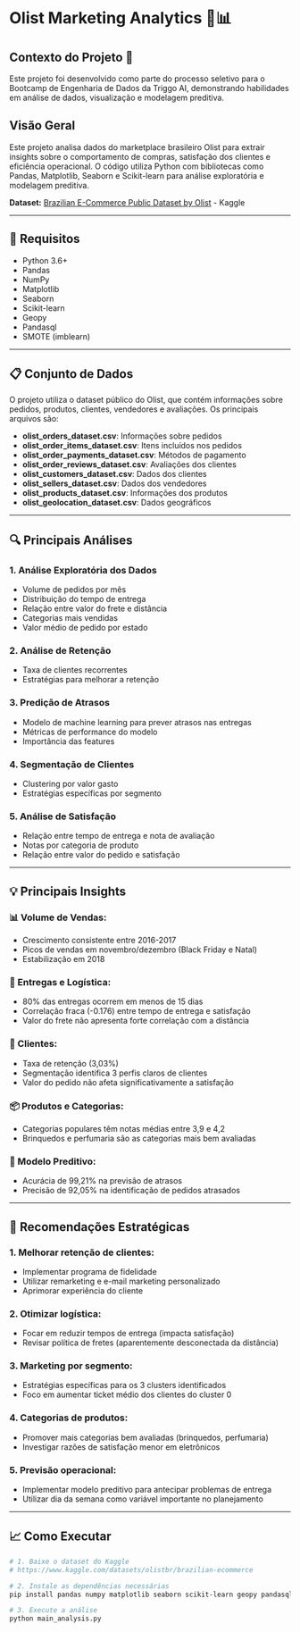 # **Olist Marketing Analytics** 🛒📊

## **Contexto do Projeto** 🎯
Este projeto foi desenvolvido como parte do processo seletivo para o Bootcamp de Engenharia de Dados da Triggo AI, demonstrando habilidades em análise de dados, visualização e modelagem preditiva.

## **Visão Geral**

Este projeto analisa dados do marketplace brasileiro Olist para extrair insights sobre o comportamento de compras, satisfação dos clientes e eficiência operacional. O código utiliza Python com bibliotecas como Pandas, Matplotlib, Seaborn e Scikit-learn para análise exploratória e modelagem preditiva.

**Dataset:** [Brazilian E-Commerce Public Dataset by Olist](https://www.kaggle.com/datasets/olistbr/brazilian-ecommerce) - Kaggle

---

## **🔧 Requisitos**

* Python 3.6+
* Pandas
* NumPy
* Matplotlib
* Seaborn
* Scikit-learn
* Geopy
* Pandasql
* SMOTE (imblearn)

---

## **📋 Conjunto de Dados**

O projeto utiliza o dataset público do Olist, que contém informações sobre pedidos, produtos, clientes, vendedores e avaliações. Os principais arquivos são:

* **olist_orders_dataset.csv**: Informações sobre pedidos
* **olist_order_items_dataset.csv**: Itens incluídos nos pedidos
* **olist_order_payments_dataset.csv**: Métodos de pagamento
* **olist_order_reviews_dataset.csv**: Avaliações dos clientes
* **olist_customers_dataset.csv**: Dados dos clientes
* **olist_sellers_dataset.csv**: Dados dos vendedores
* **olist_products_dataset.csv**: Informações dos produtos
* **olist_geolocation_dataset.csv**: Dados geográficos

---

## **🔍 Principais Análises**

### **1. Análise Exploratória dos Dados**
* Volume de pedidos por mês
* Distribuição do tempo de entrega
* Relação entre valor do frete e distância
* Categorias mais vendidas
* Valor médio de pedido por estado

### **2. Análise de Retenção**
* Taxa de clientes recorrentes
* Estratégias para melhorar a retenção

### **3. Predição de Atrasos**
* Modelo de machine learning para prever atrasos nas entregas
* Métricas de performance do modelo
* Importância das features

### **4. Segmentação de Clientes**
* Clustering por valor gasto
* Estratégias específicas por segmento

### **5. Análise de Satisfação**
* Relação entre tempo de entrega e nota de avaliação
* Notas por categoria de produto
* Relação entre valor do pedido e satisfação

---

## **💡 Principais Insights**

### **📊 Volume de Vendas:**
* Crescimento consistente entre 2016-2017
* Picos de vendas em novembro/dezembro (Black Friday e Natal)
* Estabilização em 2018

### **🚚 Entregas e Logística:**
* 80% das entregas ocorrem em menos de 15 dias
* Correlação fraca (-0.176) entre tempo de entrega e satisfação
* Valor do frete não apresenta forte correlação com a distância

### **👥 Clientes:**
* Taxa de retenção (3,03%)
* Segmentação identifica 3 perfis claros de clientes
* Valor do pedido não afeta significativamente a satisfação

### **📦 Produtos e Categorias:**
* Categorias populares têm notas médias entre 3,9 e 4,2
* Brinquedos e perfumaria são as categorias mais bem avaliadas

### **🤖 Modelo Preditivo:**
* Acurácia de 99,21% na previsão de atrasos
* Precisão de 92,05% na identificação de pedidos atrasados

---

## **🎯 Recomendações Estratégicas**

### **1. Melhorar retenção de clientes:**
* Implementar programa de fidelidade
* Utilizar remarketing e e-mail marketing personalizado
* Aprimorar experiência do cliente

### **2. Otimizar logística:**
* Focar em reduzir tempos de entrega (impacta satisfação)
* Revisar política de fretes (aparentemente desconectada da distância)

### **3. Marketing por segmento:**
* Estratégias específicas para os 3 clusters identificados
* Foco em aumentar ticket médio dos clientes do cluster 0

### **4. Categorias de produtos:**
* Promover mais categorias bem avaliadas (brinquedos, perfumaria)
* Investigar razões de satisfação menor em eletrônicos

### **5. Previsão operacional:**
* Implementar modelo preditivo para antecipar problemas de entrega
* Utilizar dia da semana como variável importante no planejamento

---

## **📈 Como Executar**

```bash
# 1. Baixe o dataset do Kaggle
# https://www.kaggle.com/datasets/olistbr/brazilian-ecommerce

# 2. Instale as dependências necessárias
pip install pandas numpy matplotlib seaborn scikit-learn geopy pandasql imbalanced-learn

# 3. Execute a análise
python main_analysis.py
```

